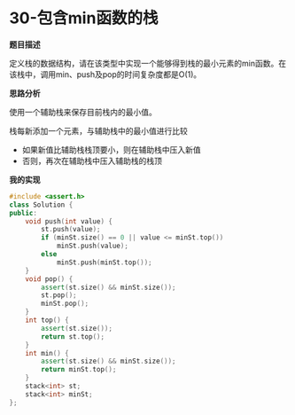 # 30-包含min函数的栈

**题目描述**

定义栈的数据结构，请在该类型中实现一个能够得到栈的最小元素的min函数。在该栈中，调用min、push及pop的时间复杂度都是O(1)。

**思路分析**

使用一个辅助栈来保存目前栈内的最小值。

栈每新添加一个元素，与辅助栈中的最小值进行比较

- 如果新值比辅助栈栈顶要小，则在辅助栈中压入新值
- 否则，再次在辅助栈中压入辅助栈的栈顶

**我的实现**

```c++
#include <assert.h>
class Solution {
public:
	void push(int value) {
		st.push(value);
		if (minSt.size() == 0 || value <= minSt.top())
			minSt.push(value);
        else
		    minSt.push(minSt.top());
	}
	void pop() {
		assert(st.size() && minSt.size());
		st.pop();
		minSt.pop();
	}
	int top() {
		assert(st.size());
		return st.top();
	}
	int min() {
		assert(st.size() && minSt.size());
		return minSt.top();
	}
	stack<int> st;
	stack<int> minSt;
};
```

